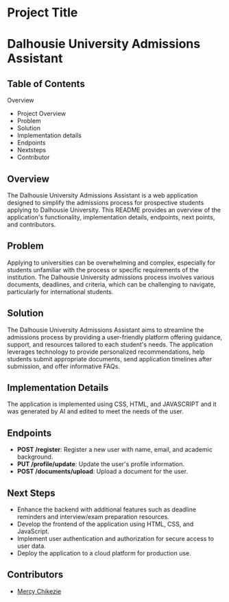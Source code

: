 # Project Title
# Dalhousie University Admissions Assistant
## Table of Contents
Overview
- Project Overview
- Problem
- Solution
- Implementation details
- Endpoints
- Nextsteps
- Contributor

## Overview
The Dalhousie University Admissions Assistant is a web application designed to simplify the admissions process for prospective students applying to Dalhousie University. This README provides an overview of the application's functionality, implementation details, endpoints, next points, and contributors.

## Problem
Applying to universities can be overwhelming and complex, especially for students unfamiliar with the process or specific requirements of the institution. The Dalhousie University admissions process involves various documents, deadlines, and criteria, which can be challenging to navigate, particularly for international students.

## Solution
The Dalhousie University Admissions Assistant aims to streamline the admissions process by providing a user-friendly platform offering guidance, support, and resources tailored to each student's needs. The application leverages technology to provide personalized recommendations, help students submit appropriate documents, send application timelines after submission, and offer informative FAQs.

## Implementation Details
The application is implemented using CSS, HTML, and JAVASCRIPT and it was generated by AI and edited to meet the needs of the user.

## Endpoints
- **POST /register**: Register a new user with name, email, and academic background.
- **PUT /profile/update**: Update the user's profile information.
- **POST /documents/upload**: Upload a document for the user.

## Next Steps
- Enhance the backend with additional features such as deadline reminders and interview/exam preparation resources.
- Develop the frontend of the application using HTML, CSS, and JavaScript.
- Implement user authentication and authorization for secure access to user data.
- Deploy the application to a cloud platform for production use.

## Contributors
- [Mercy Chikezie](https://github.com/yhudeeme/-assisten)
